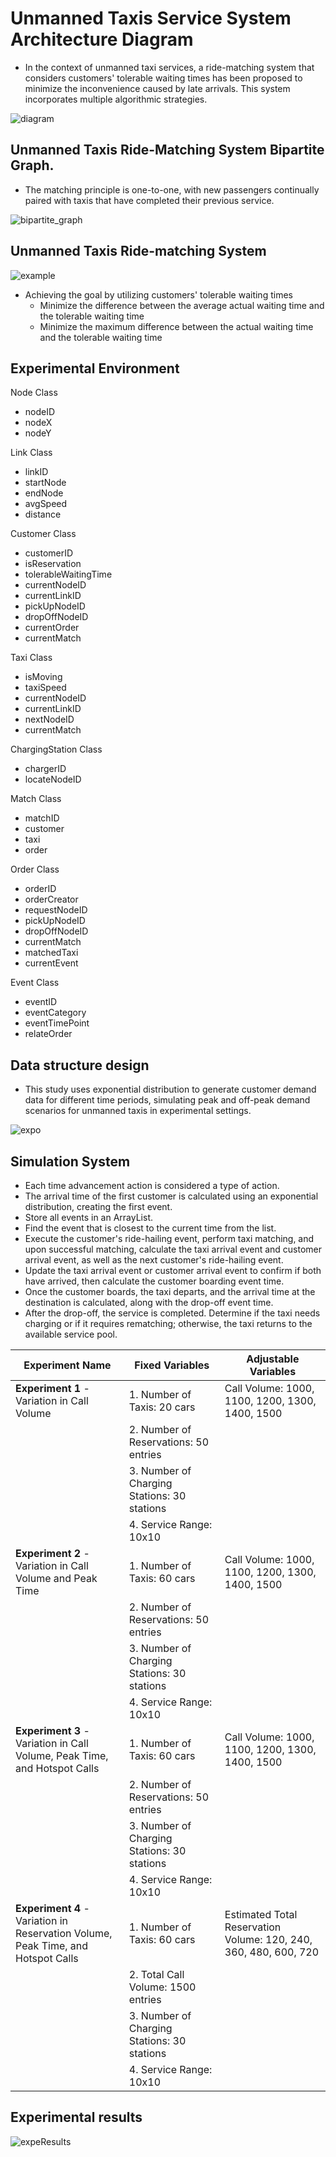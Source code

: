 
# Unmanned Taxis Service System Architecture Diagram

- In the context of unmanned taxi services, a ride-matching system that considers customers' tolerable waiting times has been proposed to minimize the inconvenience caused by late arrivals. This system incorporates multiple algorithmic strategies.

![diagram](pic/diagram.jpg)

## Unmanned Taxis Ride-Matching System Bipartite Graph.

- The matching principle is one-to-one, with new passengers continually paired with taxis that have completed their previous service.

![bipartite_graph](pic/bipartite_graph.jpg)

## Unmanned Taxis Ride-matching System

![example](pic/example.jpg)

- Achieving the goal by utilizing customers' tolerable waiting times
    - Minimize the difference between the average actual waiting time and the tolerable waiting time
    - Minimize the maximum difference between the actual waiting time and the tolerable waiting time

## Experimental Environment

Node Class
- nodeID
- nodeX
- nodeY

Link Class
- linkID
- startNode
- endNode
- avgSpeed
- distance

Customer Class
- customerID
- isReservation
- tolerableWaitingTime
- currentNodeID
- currentLinkID
- pickUpNodeID
- dropOffNodeID
- currentOrder
- currentMatch

Taxi Class
- isMoving
- taxiSpeed
- currentNodeID
- currentLinkID
- nextNodeID
- currentMatch

ChargingStation Class
- chargerID
- locateNodeID

Match Class
- matchID
- customer
- taxi
- order

Order Class
- orderID
- orderCreator
- requestNodeID
- pickUpNodeID
- dropOffNodeID
- currentMatch
- matchedTaxi
- currentEvent

Event Class
- eventID
- eventCategory
- eventTimePoint
- relateOrder

## Data structure design

- This study uses exponential distribution to generate customer demand data for different time periods, simulating peak and off-peak demand scenarios for unmanned taxis in experimental settings.

![expo](pic/expo.JPG)

## Simulation System

- Each time advancement action is considered a type of action.
- The arrival time of the first customer is calculated using an exponential distribution, creating the first event.
- Store all events in an ArrayList.
- Find the event that is closest to the current time from the list.
- Execute the customer's ride-hailing event, perform taxi matching, and upon successful matching, calculate the taxi arrival event and customer arrival event, as well as the next customer's ride-hailing event.
- Update the taxi arrival event or customer arrival event to confirm if both have arrived, then calculate the customer boarding event time.
- Once the customer boards, the taxi departs, and the arrival time at the destination is calculated, along with the drop-off event time.
- After the drop-off, the service is completed. Determine if the taxi needs charging or if it requires rematching; otherwise, the taxi returns to the available service pool.


| Experiment Name                                         | Fixed Variables                                                | Adjustable Variables                                        |
|---------------------------------------------------------|----------------------------------------------------------------|-------------------------------------------------------------|
| **Experiment 1** - Variation in Call Volume             | 1. Number of Taxis: 20 cars                                    | Call Volume: 1000, 1100, 1200, 1300, 1400, 1500            |
|                                                         | 2. Number of Reservations: 50 entries                          |                                                             |
|                                                         | 3. Number of Charging Stations: 30 stations                    |                                                             |
|                                                         | 4. Service Range: 10x10                                       |                                                             |
| **Experiment 2** - Variation in Call Volume and Peak Time | 1. Number of Taxis: 60 cars                                    | Call Volume: 1000, 1100, 1200, 1300, 1400, 1500            |
|                                                         | 2. Number of Reservations: 50 entries                          |                                                             |
|                                                         | 3. Number of Charging Stations: 30 stations                    |                                                             |
|                                                         | 4. Service Range: 10x10                                       |                                                             |
| **Experiment 3** - Variation in Call Volume, Peak Time, and Hotspot Calls | 1. Number of Taxis: 60 cars                                    | Call Volume: 1000, 1100, 1200, 1300, 1400, 1500            |
|                                                         | 2. Number of Reservations: 50 entries                          |                                                             |
|                                                         | 3. Number of Charging Stations: 30 stations                    |                                                             |
|                                                         | 4. Service Range: 10x10                                       |                                                             |
| **Experiment 4** - Variation in Reservation Volume, Peak Time, and Hotspot Calls | 1. Number of Taxis: 60 cars                                    | Estimated Total Reservation Volume: 120, 240, 360, 480, 600, 720 |
|                                                         | 2. Total Call Volume: 1500 entries                             |                                                             |
|                                                         | 3. Number of Charging Stations: 30 stations                    |                                                             |
|                                                         | 4. Service Range: 10x10                                       |                                                             |


## Experimental results
![expeResults](pic/expResults.jpg)